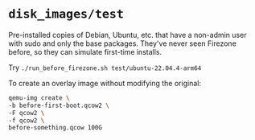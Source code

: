 # `disk_images/test`

Pre-installed copies of Debian, Ubuntu, etc. that have a non-admin user
with sudo and only the base packages. They've never seen Firezone before,
so they can simulate first-time installs.

Try `./run_before_firezone.sh test/ubuntu-22.04.4-arm64`

To create an overlay image without modifying the original:

```bash
qemu-img create \
-b before-first-boot.qcow2 \
-F qcow2 \
-f qcow2 \
before-something.qcow 100G
```
